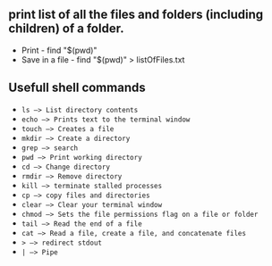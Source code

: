 

## print list of all the files and folders (including children) of a folder.
- Print - find "$(pwd)"
- Save in a file - find "$(pwd)" > listOfFiles.txt

## Usefull shell commands
- ` ls —> List directory contents `
- ` echo —> Prints text to the terminal window `
- ` touch —> Creates a file `
- ` mkdir —> Create a directory `
- ` grep —> search `
- ` pwd —> Print working directory `
- ` cd —> Change directory `
- ` rmdir —> Remove directory `
- ` kill —> terminate stalled processes `
- ` cp —> copy files and directories `
- ` clear —> Clear your terminal window `
- ` chmod —> Sets the file permissions flag on a file or folder `
- ` tail —> Read the end of a file `
- ` cat —> Read a file, create a file, and concatenate files `
- ` > —> redirect stdout `
- ` | —> Pipe `
